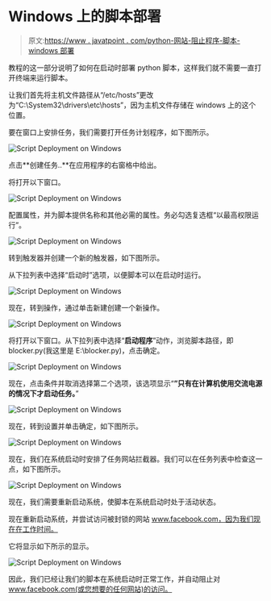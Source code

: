 # Windows 上的脚本部署

> 原文:[https://www . javatpoint . com/python-网站-阻止程序-脚本-windows 部署](https://www.javatpoint.com/python-website-blocker-script-deployment-on-windows)

教程的这一部分说明了如何在启动时部署 python 脚本，这样我们就不需要一直打开终端来运行脚本。

让我们首先将主机文件路径从“/etc/hosts”更改为“C:\System32\drivers\etc\hosts”，因为主机文件存储在 windows 上的这个位置。

要在窗口上安排任务，我们需要打开任务计划程序，如下图所示。

![Script Deployment on Windows](img/fd1c348f3a022ea35e0f014c45271afe.png)

点击**创建任务..**在应用程序的右窗格中给出。

将打开以下窗口。

![Script Deployment on Windows](img/b9e55653ca7fb5918089a143505afdc2.png)

配置属性，并为脚本提供名称和其他必需的属性。务必勾选复选框“以最高权限运行”。

![Script Deployment on Windows](img/0155dfe215835155a12d7ea06cdddd8f.png)

转到触发器并创建一个新的触发器，如下图所示。

从下拉列表中选择“启动时”选项，以便脚本可以在启动时运行。

![Script Deployment on Windows](img/fff3e3f54c7cbf62c8caf23c332c8b11.png)

现在，转到操作，通过单击新建创建一个新操作。

![Script Deployment on Windows](img/3be52241040d91ade4523b449b18d07b.png)

将打开以下窗口。从下拉列表中选择“**启动程序**”动作，浏览脚本路径，即 blocker.py(我这里是 E:\blocker.py)，点击确定。

![Script Deployment on Windows](img/9aaa2dafeafdbdcdbcb982b1101ff345.png)

现在，点击条件并取消选择第二个选项，该选项显示“**”只有在计算机使用交流电源的情况下才启动任务。**”

![Script Deployment on Windows](img/8a7890360e8a2264a3ffcbcaae4e42d2.png)

现在，转到设置并单击确定，如下图所示。

![Script Deployment on Windows](img/41bbd221e2951bdf132639111cbdd1d4.png)

现在，我们在系统启动时安排了任务网站拦截器。我们可以在任务列表中检查这一点，如下图所示。

![Script Deployment on Windows](img/207efc183ed2902b37d4e5a88972ffaa.png)

现在，我们需要重新启动系统，使脚本在系统启动时处于活动状态。

现在重新启动系统，并尝试访问被封锁的网站 www.facebook.com，因为我们现在在工作时间。

它将显示如下所示的显示。

![Script Deployment on Windows](img/494dee2198e4b60e3495748b7eab82d6.png)

因此，我们已经让我们的脚本在系统启动时正常工作，并自动阻止对 www.facebook.com(或您想要的任何网站)的访问。
